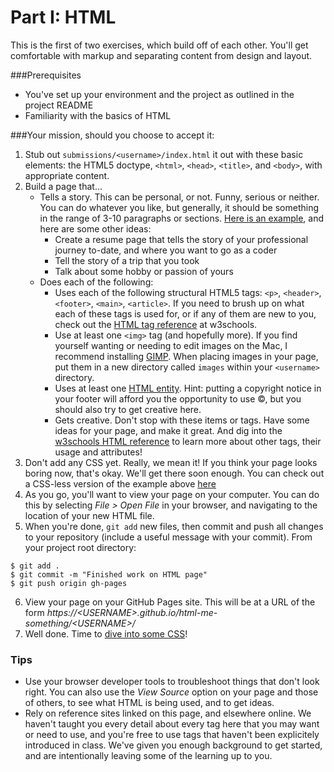 # Part I: HTML

This is the first of two exercises, which build off of each other. You'll get comfortable with markup and separating content from design and layout.

###Prerequisites
* You've set up your environment and the project as outlined in the project README
* Familiarity with the basics of HTML

###Your mission, should you choose to accept it:

1. Stub out `submissions/<username>/index.html` it out with these basic elements: the HTML5 doctype, `<html>`, `<head>`, `<title>`, and `<body>`, with appropriate content.
2. Build a page that...
	* Tells a story. This can be personal, or not. Funny, serious or neither. You can do whatever you like, but generally, it should be something in the range of 3-10 paragraphs or sections. [Here is an example](http://education.launchcode.org/html-me-something/submissions/chrisbay/), and here are some other ideas:
		- Create a resume page that tells the story of your professional journey to-date, and where you want to go as a coder
		- Tell the story of a trip that you took
		- Talk about some hobby or passion of yours
	* Does each of the following:
		- Uses each of the following structural HTML5 tags: `<p>`, `<header>`, `<footer>`, `<main>`, `<article>`. If you need to brush up on what each of these tags is used for, or if any of them are new to you, check out the [HTML tag reference](http://www.w3schools.com/tags/default.asp) at w3schools.
		- Use at least one `<img>` tag (and hopefully more). If you find yourself wanting or needing to edit images on the Mac, I recommend installing [GIMP](http://www.gimp.org/downloads/). When placing images in your page, put them in a new directory called `images` within your `<username>` directory.
		- Uses at least one [HTML entity](http://www.w3schools.com/html/html_entities.asp). Hint: putting a copyright notice in your footer will afford you the opportunity to use &copy;, but you should also try to get creative here.
		- Gets creative. Don't stop with these items or tags. Have some ideas for your page, and make it great. And dig into the [w3schools HTML reference](http://www.w3schools.com/tags/default.asp) to learn more about other tags, their usage and attributes!
3. Don't add any CSS yet. Really, we mean it! If you think your page looks boring now, that's okay. We'll get there soon enough. You can check out a CSS-less version of the example above [here](http://education.launchcode.org/html-me-something/submissions/chrisbay/index-nocss.html)
4. As you go, you'll want to view your page on your computer. You can do this by selecting *File > Open File* in your browser, and navigating to the location of your new HTML file.
5. When you're done, `git add` new files, then commit and push all changes to your repository (include a useful message with your commit). From your project root directory:
```
$ git add .
$ git commit -m "Finished work on HTML page"
$ git push origin gh-pages
```
6. View your page on your GitHub Pages site. This will be at a URL of the form *https://&lt;USERNAME&gt;.github.io/html-me-something/&lt;USERNAME&gt;/*
7. Well done. Time to [dive into some CSS](https://github.com/LaunchCodeEducation/html-me-something/tree/gh-pages/css)!

### Tips
* Use your browser developer tools to troubleshoot things that don't look right. You can also use the *View Source* option on your page and those of others, to see what HTML is being used, and to get ideas.
* Rely on reference sites linked on this page, and elsewhere online. We haven't taught you every detail about every tag here that you may want or need to use, and you're free to use tags that haven't been explicitely introduced in class. We've given you enough background to get started, and are intentionally leaving some of the learning up to you.
